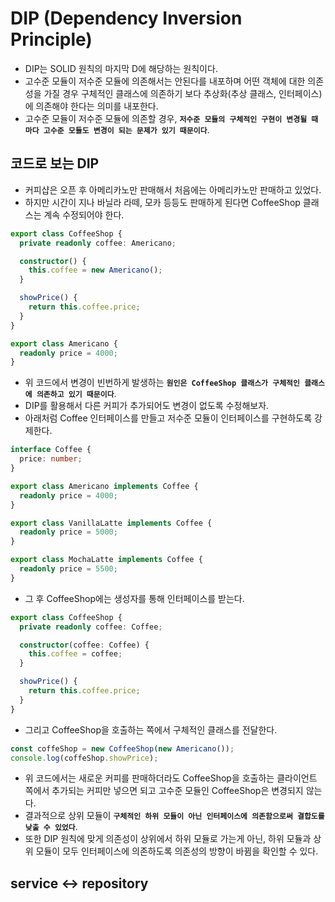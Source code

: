 # DIP (Dependency Inversion Principle)

- DIP는 SOLID 원칙의 마지막 D에 해당하는 원칙이다.
- 고수준 모듈이 저수준 모듈에 의존해서는 안된다를 내포하며 어떤 객체에 대한 의존성을 가질 경우 구체적인 클래스에 의존하기 보다 추상화(추상 클래스, 인터페이스)에 의존해야 한다는 의미를 내포한다.
- 고수준 모듈이 저수준 모듈에 의존할 경우, **`저수준 모듈의 구체적인 구현이 변경될 때 마다 고수준 모듈도 변경이 되는 문제가 있기 때문이다`**.

## 코드로 보는 DIP

- 커피샵은 오픈 후 아메리카노만 판매해서 처음에는 아메리카노만 판매하고 있었다.
- 하지만 시간이 지나 바닐라 라떼, 모카 등등도 판매하게 된다면 CoffeeShop 클래스는 계속 수정되어야 한다.

```ts
export class CoffeeShop {
  private readonly coffee: Americano;

  constructor() {
    this.coffee = new Americano();
  }

  showPrice() {
    return this.coffee.price;
  }
}

export class Americano {
  readonly price = 4000;
}
```

- 위 코드에서 변경이 빈번하게 발생하는 **`원인은 CoffeeShop 클래스가 구체적인 클래스에 의존하고 있기 때문이다`**.
- DIP를 활용해서 다른 커피가 추가되어도 변경이 없도록 수정해보자.
- 아래처럼 Coffee 인터페이스를 만들고 저수준 모듈이 인터페이스를 구현하도록 강제한다.

```ts
interface Coffee {
  price: number;
}

export class Americano implements Coffee {
  readonly price = 4000;
}

export class VanillaLatte implements Coffee {
  readonly price = 5000;
}

export class MochaLatte implements Coffee {
  readonly price = 5500;
}
```

- 그 후 CoffeeShop에는 생성자를 통해 인터페이스를 받는다.

```ts
export class CoffeeShop {
  private readonly coffee: Coffee;

  constructor(coffee: Coffee) {
    this.coffee = coffee;
  }

  showPrice() {
    return this.coffee.price;
  }
}
```

- 그리고 CoffeeShop을 호출하는 쪽에서 구체적인 클래스를 전달한다.

```ts
const coffeShop = new CoffeeShop(new Americano());
console.log(coffeShop.showPrice);
```

- 위 코드에서는 새로운 커피를 판매하더라도 CoffeeShop을 호출하는 클라이언트 쪽에서 추가되는 커피만 넣으면 되고 고수준 모듈인 CoffeeShop은 변경되지 않는다.
- 결과적으로 상위 모듈이 **`구체적인 하위 모듈이 아닌 인터페이스에 의존함으로써 결합도를 낮출 수 있었다`**.
- 또한 DIP 원칙에 맞게 의존성이 상위에서 하위 모듈로 가는게 아닌, 하위 모듈과 상위 모듈이 모두 인터페이스에 의존하도록 의존성의 방향이 바뀜을 확인할 수 있다.

## service <-> repository
